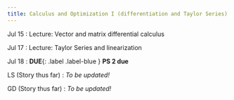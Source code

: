 ```yaml
---
title: Calculus and Optimization I (differentiation and Taylor Series)
---
```

Jul 15
: Lecture: Vector and matrix differential calculus

Jul 17
: Lecture: Taylor Series and linearization

Jul 18
: **DUE**{: .label .label-blue } **PS 2 due**

LS (Story thus far)
: *To be updated!*

GD (Story thus far)
: *To be updated!*
